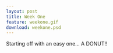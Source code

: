 ```yaml
---
layout: post
title: Week One
feature: weekone.gif
download: weekone.psd
---
```

Starting off with an easy one... A DONUT!!